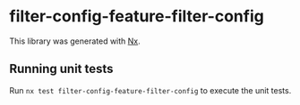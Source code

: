 # filter-config-feature-filter-config

This library was generated with [Nx](https://nx.dev).

## Running unit tests

Run `nx test filter-config-feature-filter-config` to execute the unit tests.

